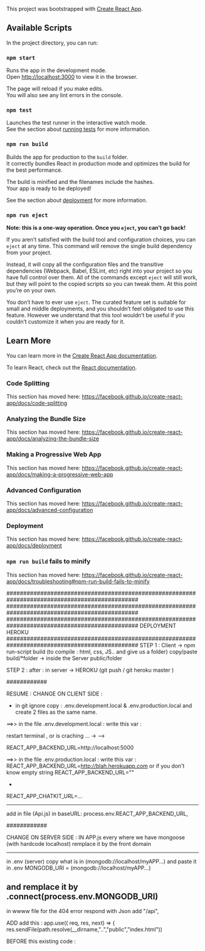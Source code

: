 This project was bootstrapped with [Create React App](https://github.com/facebook/create-react-app).

## Available Scripts

In the project directory, you can run:

### `npm start`

Runs the app in the development mode.<br>
Open [http://localhost:3000](http://localhost:3000) to view it in the browser.

The page will reload if you make edits.<br>
You will also see any lint errors in the console.

### `npm test`

Launches the test runner in the interactive watch mode.<br>
See the section about [running tests](https://facebook.github.io/create-react-app/docs/running-tests) for more information.

### `npm run build`

Builds the app for production to the `build` folder.<br>
It correctly bundles React in production mode and optimizes the build for the best performance.

The build is minified and the filenames include the hashes.<br>
Your app is ready to be deployed!

See the section about [deployment](https://facebook.github.io/create-react-app/docs/deployment) for more information.

### `npm run eject`

**Note: this is a one-way operation. Once you `eject`, you can’t go back!**

If you aren’t satisfied with the build tool and configuration choices, you can `eject` at any time. This command will remove the single build dependency from your project.

Instead, it will copy all the configuration files and the transitive dependencies (Webpack, Babel, ESLint, etc) right into your project so you have full control over them. All of the commands except `eject` will still work, but they will point to the copied scripts so you can tweak them. At this point you’re on your own.

You don’t have to ever use `eject`. The curated feature set is suitable for small and middle deployments, and you shouldn’t feel obligated to use this feature. However we understand that this tool wouldn’t be useful if you couldn’t customize it when you are ready for it.

## Learn More

You can learn more in the [Create React App documentation](https://facebook.github.io/create-react-app/docs/getting-started).

To learn React, check out the [React documentation](https://reactjs.org/).

### Code Splitting

This section has moved here: https://facebook.github.io/create-react-app/docs/code-splitting

### Analyzing the Bundle Size

This section has moved here: https://facebook.github.io/create-react-app/docs/analyzing-the-bundle-size

### Making a Progressive Web App

This section has moved here: https://facebook.github.io/create-react-app/docs/making-a-progressive-web-app

### Advanced Configuration

This section has moved here: https://facebook.github.io/create-react-app/docs/advanced-configuration

### Deployment

This section has moved here: https://facebook.github.io/create-react-app/docs/deployment

### `npm run build` fails to minify

This section has moved here: https://facebook.github.io/create-react-app/docs/troubleshooting#npm-run-build-fails-to-minify

###############################################################################################
###############################################################################################
###############################################################################################
DEPLOYMENT HEROKU
###############################################################################################
STEP 1 :
Client -> npm run-script build (to compile : html, css, JS.. and give us a folder)
copy/paste build/\*folder -> inside the Server public/folder

STEP 2 :
after : in server -> HEROKU (git push / git heroku master )

############

RESUME :
CHANGE ON CLIENT SIDE :

- in git ignore copy : .env.development.local & .env.production.local
  and create 2 files as the same name.

==>> in the file .env.development.local : write this var :

<!-- <!-- environnement variables have to start with react app (otherwise it will not be seen by your APP
A° when you change .env --> restart terminal , or is craching ... -> -->

REACT_APP_BACKEND_URL=http://localhost:5000

==>> in the file .env.production.local : write this var :
REACT_APP_BACKEND_URL=http://blah.herokuapp.com or if you don't know empty string
REACT_APP_BACKEND_URL=""

-

REACT_APP_CHATKIT_URL=...

---

add in file (Api.js)
in baseURL: process.env.REACT_APP_BACKEND_URL,

############

CHANGE ON SERVER SIDE :
IN APP.js every where we have mongoose (with hardcode localhost) remplace it by the front domain

---

in .env (server) copy what is in (mongodb://localhost/myAPP...)
and paste it in .env MONGODB_URI = (mongodb://localhost/myAPP...)

## and remplace it by .connect(process.env.MONGODB_URI)

in wwww file
for the 404 error respond with Json
add "/api",

<!--
// catch 404 and render a not-found.hbs template
app.use("/api",(req, res, next) => {
  res.status(404);
  res.json({ status: 404, message: "404 Not Found !" });
}); -->

ADD add this :
app.use(( req, res, next) => {
res.sendFile(path.resolve(\_\_dirname,"..","public","index.html"))

<!-- to Send react's HTML fil for url that don't begin with /api
(the react router will handle those Urls )

it's __dirname
 -->

BEFORE this existing code :

<!-- 
app.use((err, req, res, next) => {
  console.error('ERROR', req.method, req.path, err);

  // only render if the error ocurred before sending the response
  if (!res.headersSent) {
    res.status(500);
    res.json({ status: 500, message: "There was an error ! Check the terminal 💩" });
  }
});



---- on HEROKU deploy the BAckend only here  (DO ONE TIME)
add coding vars : 
minimum : MONGO URL , SESSION SECRET


ON TERMINAL terminal 
heroku git:remote -a NameOfApp



----- On heroku for the frontEND (DO EACH Time to deploy front)
npm run-script build

-> on FINDER easily : open the build folder created, and copy all what is inside (but not the folder build), and paste it in server in public/: 

---- AND on terminal (server side): 
git add .
git commit -m"add react prodiiuction files"
git push heroku master


---- and on terminal : 
heroku run node bin/file-seed.js (for each seed file)

